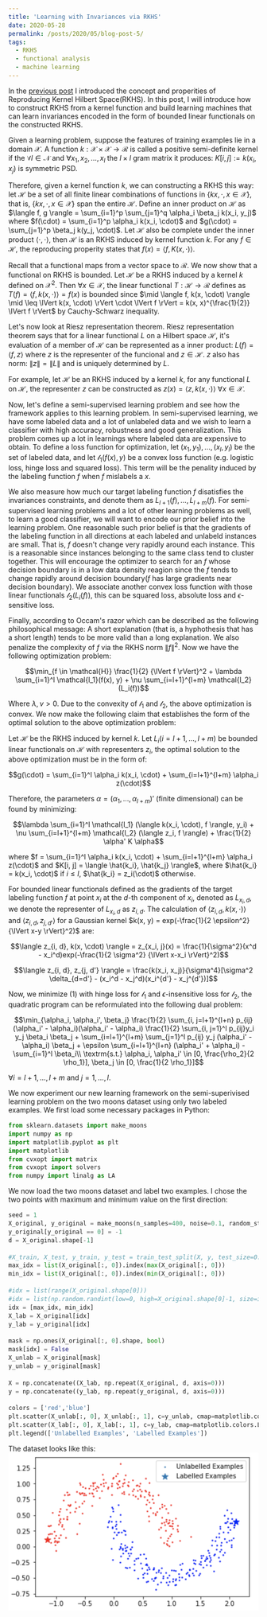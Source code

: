 ```yaml
---
title: 'Learning with Invariances via RKHS'
date: 2020-05-28
permalink: /posts/2020/05/blog-post-5/
tags:
  - RKHS
  - functional analysis
  - machine learning
---
```


In the [previous post](https://zetongqi.github.io/posts/2020/05/blog-post-4/) I introduced the concept and properities of Reproducing Kernel Hilbert Space(RKHS). In this post, I will introduce how to construct RKHS from a kernel function and build learning machines that can learn invariances encoded in the form of bounded linear functionals on the constructed RKHS.

Given a learning problem, suppose the features of training examples lie in a domain $\mathcal{X}$. A function $k: \mathcal{X} \times \mathcal{X} \to \mathcal{R}$ is called a positive semi-definite kernel if the $\forall l \in \mathcal{N}$ and $\forall x_1, x_2, \dots, x_l$ the $l \times l$ gram matrix it produces: $K[i, j] := k(x_i, x_j)$ is symmetric PSD.

Therefore, given a kernel function $k$, we can constructing a RKHS this way: let $\mathcal{H}$ be a set of all finite linear combinations of functions in $\{ k{x, \cdot}, x \in \mathcal{X} \}$, that is, $\{ k{x, \cdot}, x \in \mathcal{X} \}$ span the entire $\mathcal{H}$. Define an inner product on $\mathcal{H}$ as $\langle f, g \rangle = \sum_{i=1}^p \sum_{j=1}^q \alpha_i \beta_j k(x_i, y_j)$ where $f(\cdot) = \sum_{i=1}^p \alpha_i k(x_i, \cdot)$ and $g(\cdot) = \sum_{j=1}^p \beta_j k(y_j, \cdot)$. Let $\mathcal{H}$ also be complete under the inner product $\langle \cdot, \cdot \rangle$, then $\mathcal{H}$ is an RKHS induced by kernel function $k$. For any $f \in \mathcal{H}$, the reproducing properity states that $f(x) = \langle f, K(x, \cdot) \rangle$.

Recall that a functional maps from a vector space to $\mathcal{R}$. We now show that a functional on RKHS is bounded. Let $\mathcal{H}$ be a RKHS induced by a kernel $k$ defined on $\mathcal{X}^2$. Then $\forall x \in \mathcal{X}$, the linear functional $T: \mathcal{H} \to \mathcal{R}$ defines as $T(f) = \langle f, k(x, \cdot) \rangle = f(x)$ is bounded since $\mid \langle f, k(x, \cdot) \rangle \mid \leq \lVert k(x, \cdot) \rVert \cdot \lVert f \rVert = k(x, x)^{\frac{1}{2}} \lVert f \rVert$ by Cauchy-Schwarz inequality.

Let's now look at Riesz representation theorem. Riesz representation theorem says that for a linear functional $L$ on a Hilbert space $\mathcal{H}$, it's evaluation of a member of $\mathcal{H}$ can be represented as a inner product: $L(f) = \langle f, z \rangle$ where $z$ is the representer of the funcional and $z \in \mathcal{H}$. $z$ also has norm: $\lVert z \rVert = \lVert L \rVert$ and is uniquely determined by $L$.

For example, let $\mathcal{H}$ be an RKHS induced by a kernel $k$, for any functional $L$ on $\mathcal{H}$, the representer $z$ can be constructed as $z(x) = \langle z, k(x, \cdot) \rangle$ $\forall x \in \mathcal{X}$.

Now, let's define a semi-supervised learning problem and see how the framework applies to this learning problem. In semi-supervised learning, we have some labeled data and a lot of unlabeled data and we wish to learn a classifier with high accuracy, robustness and good generalization. This problem comes up a lot in learnings where labeled data are expensive to obtain. To define a loss function for optimization, let $(x_1, y_1), \dots, (x_l, y_l)$ be the set of labeled data, and let $\mathcal{l_1}(f(x), y)$ be a convex loss function (e.g. logistic loss, hinge loss and squared loss). This term will be the penality induced by the labeling function $f$ when $f$ mislabels a $x$.

We also measure how much our target labeling function $f$ disatisfies the invariances constraints, and denote them as $L_{l+1}(f), \dots, L_{l+m}(f)$. For semi-supervised learning problems and a lot of other learning problems as well, to learn a good classifier, we will want to encode our prior belief into the learning problem. One reasonable such prior belief is that the gradients of the labeling function in all directions at each labeled and unlabeld instances are small. That is, $f$ doesn't change very rapidly around each instance. This is a reasonable since instances belonging to the same class tend to cluster together. This will encourage the optimizer to search for an $f$ whose decision boundary is in a low data density reagion since the $f$ tends to change rapidly around decision boundary($f$ has large gradients near decision boundary). We associate another convex loss function with those linear functionals $\mathcal{l_2}(L_i(f))$, this can be squared loss, absolute loss and $\epsilon$-sensitive loss.

Finally, according to Occam's razor which can be described as the following philosophical message: A short explanation (that is, a hyphothesis that has a short length) tends to be more valid than a long explanation. We also penalize the complexity of $f$ via the RKHS norm ${\lVert f \rVert}^2$. Now we have the following optimization problem:

$$\min_{f \in \mathcal{H}} \frac{1}{2} {\lVert f \rVert}^2 + \lambda \sum_{i=1}^l \mathcal{l_1}(f(x), y) + \nu \sum_{i=l+1}^{l+m} \mathcal{l_2}(L_i(f))$$

Where $\lambda, \nu > 0$. Due to the convexity of $\mathcal{l_1}$ and $\mathcal{l_2}$, the above optimization is convex. We now make the following claim that establishes the form of the optimal solution to the above optimization problem:

Let $\mathcal{H}$ be the RKHS induced by kernel $k$. Let $L_i (i=l+1, \dots, l+m)$ be bounded linear functionals on $\mathcal{H}$ with representers $z_i$, the optimal solution to the above optimization must be in the form of:

$$g(\cdot) = \sum_{i=1}^l \alpha_i k(x_i, \cdot) + \sum_{i=l+1}^{l+m} \alpha_i z(\cdot)$$

Therefore, the parameters $\alpha = (\alpha_1, \dots, \alpha_{l+m})'$ (finite dimensional) can be found by minimizing:

$$\lambda \sum_{i=1}^l \mathcal{l_1} (\langle k(x_i, \cdot), f \rangle, y_i) + \nu \sum_{i=l+1}^{l+m} \mathcal{l_2} (\langle z_i, f \rangle) + \frac{1}{2} \alpha' K \alpha$$

where $f = \sum_{i=1}^l \alpha_i k(x_i, \cdot) + \sum_{i=l+1}^{l+m} \alpha_i z(\cdot)$ and $K[i, j] = \langle \hat{k_i}, \hat{k_j} \rangle$, where $\hat{k_i} = k(x_i, \cdot)$ if $i \leq l$, $\hat{k_i} = z_i(\cdot)$ otherwise.

For bounded linear functionals defined as the gradients of the target labeling function $f$ at point $x_i$ at the $d$-th component of $x_i$, denoted as $L_{x_i, d}$, we denote the representer of $L_{x_i, d}$ as $z_{i, d}$. The calculation of $\langle z_{i, d}, k(x, \cdot) \rangle$ and $\langle z_{i, d}, z_{j, d'} \rangle$ for a Gaussian kernel $k(x, y) = exp(-\frac{1}{2 \epsilon^2} {\lVert x-y \rVert}^2)$ are:

$$\langle z_{i, d}, k(x, \cdot) \rangle = z_{x_i, j}(x) = \frac{1}{\sigma^2}(x^d - x_i^d)exp(-\frac{1}{2 \sigma^2} {\lVert x-x_i \rVert}^2)$$

$$\langle z_{i, d}, z_{j, d'} \rangle = \frac{k(x_i, x_j)}{\sigma^4}[\sigma^2 \delta_{d=d'} - (x_i^d - x_j^d)(x_i^{d'} - x_j^{d'})]$$

Now, we minimize $(1)$ with hinge loss for $\mathcal{l_1}$ and $\epsilon$-insensitive loss for $\mathcal{l_2}$, the quadratic program can be reformulated into the following dual problem:

$$\min_{\alpha_i, \alpha_i', \beta_j} \frac{1}{2} \sum_{i, j=l+1}^{l+n} p_{ij}(\alpha_i' - \alpha_i)(\alpha_i' - \alpha_i) \frac{1}{2} \sum_{i, j=1}^l p_{ij}y_i y_j \beta_i \beta_j + \sum_{i=l+1}^{l+m} \sum_{j=1}^l p_{ij} y_j (\alpha_i' - \alpha_i) \beta_j + \epsilon \sum_{i=l+1}^{l+n} (\alpha_i' + \alpha_i) - \sum_{i=1}^l \beta_i\\
\textrm{s.t.} \alpha_i, \alpha_i' \in [0, \frac{\rho_2}{2 \rho_1}], \beta_j \in [0, \frac{1}{2 \rho_1}]$$

$\forall i = l+1, \dots, l+m$ and $j = 1, \dots, l$.

We now experiment our new learning framework on the semi-superivised learning problem on the two moons dataset using only two labeled examples. We first load some necessary packages in Python:

```python
from sklearn.datasets import make_moons
import numpy as np
import matplotlib.pyplot as plt
import matplotlib
from cvxopt import matrix
from cvxopt import solvers
from numpy import linalg as LA
```

We now load the two moons dataset and label two examples. I chose the two points with maximum and minimum value on the first direction:

```python
seed = 1
X_original, y_original = make_moons(n_samples=400, noise=0.1, random_state=seed)
y_original[y_original == 0] = -1
d = X_original.shape[-1]

#X_train, X_test, y_train, y_test = train_test_split(X, y, test_size=0.2, random_state=seed)
max_idx = list(X_original[:, 0]).index(max(X_original[:, 0]))
min_idx = list(X_original[:, 0]).index(min(X_original[:, 0]))

#idx = list(range(X_original.shape[0]))
#idx = list(np.random.randint(low=0, high=X_original.shape[0]-1, size=int(X_original.shape[0]*0.1)))
idx = [max_idx, min_idx]
X_lab = X_original[idx]
y_lab = y_original[idx]

mask = np.ones(X_original[:, 0].shape, bool)
mask[idx] = False
X_unlab = X_original[mask]
y_unlab = y_original[mask]

X = np.concatenate((X_lab, np.repeat(X_original, d, axis=0)))
y = np.concatenate((y_lab, np.repeat(y_original, d, axis=0)))

colors = ['red','blue']
plt.scatter(X_unlab[:, 0], X_unlab[:, 1], c=y_unlab, cmap=matplotlib.colors.ListedColormap(colors), s=2)
plt.scatter(X_lab[:, 0], X_lab[:, 1], c=y_lab, cmap=matplotlib.colors.ListedColormap(colors), marker='*', s=100)
plt.legend(['Unlabelled Examples', 'Labelled Examples'])
```

The dataset looks like this:
![alt text](https://github.com/zetongqi/zetongqi.github.io/blob/master/images/blog_post_images/two_moons_pic.png)




















